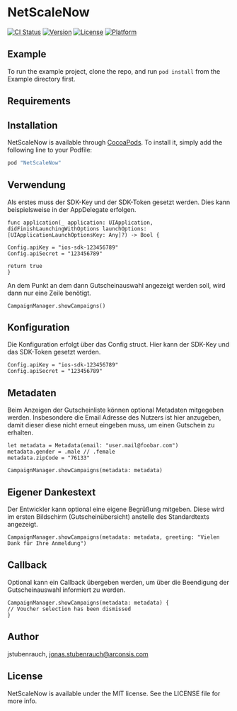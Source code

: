 # NetScaleNow

[![CI Status](http://img.shields.io/travis/jstubenrauch/NetScaleNow.svg?style=flat)](https://travis-ci.org/netscalenow/ios_sdk)
[![Version](https://img.shields.io/cocoapods/v/NetScaleNow.svg?style=flat)](http://cocoapods.org/pods/NetScaleNow)
[![License](https://img.shields.io/cocoapods/l/NetScaleNow.svg?style=flat)](http://cocoapods.org/pods/NetScaleNow)
[![Platform](https://img.shields.io/cocoapods/p/NetScaleNow.svg?style=flat)](http://cocoapods.org/pods/NetScaleNow)

## Example

To run the example project, clone the repo, and run `pod install` from the Example directory first.

## Requirements

## Installation

NetScaleNow is available through [CocoaPods](http://cocoapods.org). To install
it, simply add the following line to your Podfile:

```ruby
pod "NetScaleNow"
```

## Verwendung
Als erstes muss der SDK-Key und der SDK-Token gesetzt werden. Dies kann beispielsweise in der AppDelegate erfolgen.

```
func application(_ application: UIApplication, 
didFinishLaunchingWithOptions launchOptions: [UIApplicationLaunchOptionsKey: Any]?) -> Bool {

Config.apiKey = "ios-sdk-123456789"
Config.apiSecret = "123456789"

return true
}
```

An dem Punkt an dem dann Gutscheinauswahl angezeigt werden soll, wird dann nur eine Zeile benötigt.

```
CampaignManager.showCampaigns()
```

## Konfiguration
Die Konfiguration erfolgt über das Config struct. Hier kann der SDK-Key und das SDK-Token gesetzt werden.

```
Config.apiKey = "ios-sdk-123456789"
Config.apiSecret = "123456789"
```

## Metadaten
Beim Anzeigen der Gutscheinliste können optional Metadaten mitgegeben werden. Insbesondere die Email Adresse des Nutzers ist hier anzugeben, damit dieser diese nicht erneut eingeben muss, um einen Gutschein zu erhalten.

```
let metadata = Metadata(email: "user.mail@foobar.com")
metadata.gender = .male // .female
metadata.zipCode = "76133"

CampaignManager.showCampaigns(metadata: metadata)
```

## Eigener Dankestext
Der Entwickler kann optional eine eigene Begrüßung mitgeben. Diese wird im ersten Bildschirm (Gutscheinübersicht) anstelle des Standardtexts angezeigt. 

```
CampaignManager.showCampaigns(metadata: metadata, greeting: "Vielen Dank für Ihre Anmeldung")
```

## Callback
Optional kann ein Callback übergeben werden, um über die Beendigung der Gutscheinauswahl informiert zu werden.

```
CampaignManager.showCampaigns(metadata: metadata) {
// Voucher selection has been dismissed 
}
```

## Author

jstubenrauch, jonas.stubenrauch@arconsis.com

## License

NetScaleNow is available under the MIT license. See the LICENSE file for more info.
